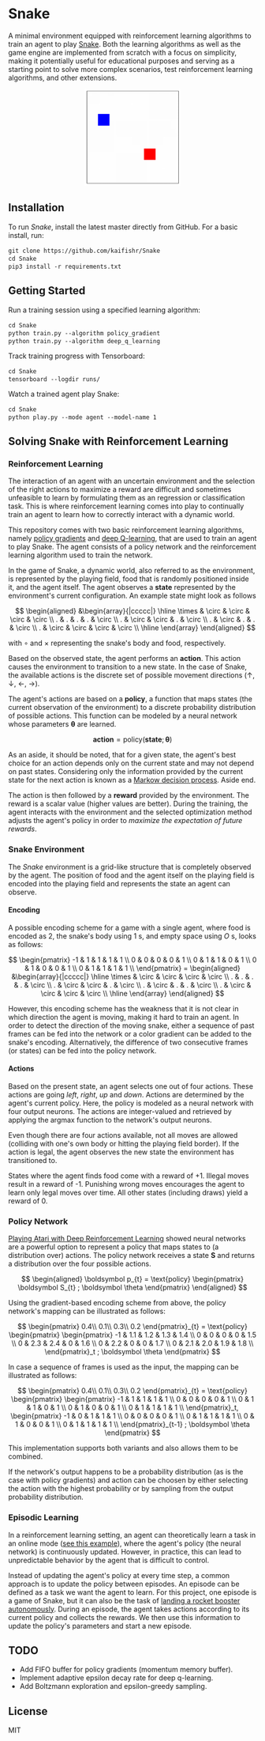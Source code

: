# Snake

A minimal environment equipped with reinforcement learning algorithms to train an agent to play [Snake](https://en.wikipedia.org/wiki/Snake_(video_game_genre)). Both the learning algorithms as well as the game engine are implemented from scratch with a focus on simplicity, making it potentially useful for educational purposes and serving as a starting point to solve more complex scenarios, test reinforcement learning algorithms, and other extensions.

<p align="center">
  <img src="docs/video/sample.gif", width="196"/>
</p>

## Installation

To run *Snake*, install the latest master directly from GitHub. For a basic 
install, run:

```console
git clone https://github.com/kaifishr/Snake
cd Snake 
pip3 install -r requirements.txt
```

## Getting Started

Run a training session using a specified learning algorithm:

```console
cd Snake 
python train.py --algorithm policy_gradient
python train.py --algorithm deep_q_learning
```

Track training progress with Tensorboard:

```console
cd Snake 
tensorboard --logdir runs/
```

Watch a trained agent play Snake:

```console
cd Snake 
python play.py --mode agent --model-name 1
```

## Solving Snake with Reinforcement Learning

### Reinforcement Learning

The interaction of an agent with an uncertain environment and the selection of the right actions to maximize a reward are difficult and sometimes unfeasible to learn by formulating them as an regression or classification task. This is where reinforcement learning comes into play to continually train an agent to learn how to correctly interact with a dynamic world.

This repository comes with two basic reinforcement learning algorithms, namely [policy gradients](#policy-gradients) and [deep Q-learning](#deep-q-learning), that are used to train an agent to play Snake. The agent consists of a policy network and the reinforcement learning algorithm used to train the network.

In the game of Snake, a dynamic world, also referred to as the environment, is represented by the playing field, food that is randomly positioned inside it, and the agent itself. The agent observes a **state** represented by the environment's current configuration. An example state  might look as follows

$$
\begin{aligned}
&\begin{array}{|ccccc|}
\hline
\times & \circ & \circ & \circ & \circ \\
. & . & . & . & \circ \\
. & \circ & \circ & . & \circ \\
. & \circ & . & . & \circ \\
. & \circ & \circ & \circ & \circ \\
\hline
\end{array}
\end{aligned}
$$

with $\circ$ and $\times$ representing the snake's body and food, respectively. 

Based on the observed state, the agent performs an **action**. This action causes the environment to transition to a new state. In the case of Snake, the available actions is the discrete set of possible movement directions ($\uparrow$, $\downarrow$, $\leftarrow$, $\rightarrow$).

The agent's actions are based on a **policy**, a function that maps states (the current observation of the environment) to a discrete probability distribution of possible actions. This function can be modeled by a neural network whose parameters $\boldsymbol \theta$ are learned.

$$\textbf{action}= \text{policy}(\textbf{state}; \boldsymbol \theta)$$

As an aside, it should be noted, that for a given state, the agent's best choice for an action depends only on the current state and may not depend on past states. Considering only the information provided by the current state for the next action is known as a [Markow decision process](https://en.wikipedia.org/wiki/Markov_decision_process). Aside end.

The action is then followed by a **reward** provided by the environment. The reward is a scalar value (higher values are better). During the training, the agent interacts with the environment and the selected optimization method adjusts the agent's policy in order to *maximize the expectation of future rewards*.

### Snake Environment

The *Snake* environment is a grid-like structure that is completely observed by the agent. The position of food and the agent itself on the playing field is encoded into the playing field and represents the state an agent can observe.

#### Encoding

A possible encoding scheme for a game with a single agent, where food is encoded as $2$, the snake's body using $1$ s, and empty space using $O$ s, looks as follows:

$$
\begin{pmatrix}
-1 & 1 & 1 & 1 & 1 \\
0 & 0 & 0 & 0 & 1 \\
0 & 1 & 1 & 0 & 1 \\
0 & 1 & 0 & 0 & 1 \\
0 & 1 & 1 & 1 & 1 \\
\end{pmatrix} = 
\begin{aligned}
&\begin{array}{|ccccc|}
\hline
\times & \circ & \circ & \circ & \circ \\
. & . & . & . & \circ \\
. & \circ & \circ & . & \circ \\
. & \circ & . & . & \circ \\
. & \circ & \circ & \circ & \circ \\
\hline
\end{array}
\end{aligned}
$$

However, this encoding scheme has the weakness that it is not clear in which direction the agent is moving, making it hard to train an agent. In order to detect the direction of the moving snake, either a sequence of past frames can be fed into the network or a color gradient can be added to the snake's encoding. Alternatively, the difference of two consecutive frames (or states) can be fed into the policy network.

#### Actions

Based on the present state, an agent selects one out of four actions. These actions are going *left*, *right*, *up* and *down*. Actions are determined by the agent's current policy. Here, the policy is modeled as a neural network with four output neurons. The actions are integer-valued and retrieved by applying the argmax function to the network's output neurons.

Even though there are four actions available, not all moves are allowed (colliding with one's own body or hitting the playing field border). If the action is legal, the agent observes the new state the environment has transitioned to.

States where the agent finds food come with a reward of +1. Illegal moves result in a reward of -1. Punishing wrong moves encourages the agent to learn only legal moves over time. All other states (including draws) yield a reward of 0. 

### Policy Network

[Playing Atari with Deep Reinforcement Learning](https://arxiv.org/abs/1312.5602) showed neural networks are a powerful option to represent a policy that maps states to (a distribution over) actions. The policy network receives a state $\boldsymbol S$ and returns a distribution over the four possible actions. 

$$
\begin{aligned}
\boldsymbol p_{t}
= \text{policy}
\begin{pmatrix}
\boldsymbol S_{t}
; \boldsymbol \theta
\end{pmatrix}
\end{aligned}
$$

Using the gradient-based encoding scheme from above, the policy network's mapping can be illustrated as follows:

$$
\begin{pmatrix}
0.4\\
0.1\\
0.3\\
0.2
\end{pmatrix}_{t}
= \text{policy}
\begin{pmatrix}
\begin{pmatrix}
-1 & 1.1 & 1.2 & 1.3 & 1.4 \\
0 & 0 & 0 & 0 & 1.5 \\
0 & 2.3 & 2.4 & 0 & 1.6 \\
0 & 2.2 & 0 & 0 & 1.7 \\
0 & 2.1 & 2.0 & 1.9 & 1.8 \\
\end{pmatrix}_t
; \boldsymbol \theta
\end{pmatrix}
$$

In case a sequence of frames is used as the input, the mapping can be illustrated as follows:

$$
\begin{pmatrix}
0.4\\
0.1\\
0.3\\
0.2
\end{pmatrix}_{t}
= \text{policy}
\begin{pmatrix}
\begin{pmatrix}
-1 & 1 & 1 & 1 & 1 \\
0 & 0 & 0 & 0 & 1 \\
0 & 1 & 1 & 0 & 1 \\
0 & 1 & 0 & 0 & 1 \\
0 & 1 & 1 & 1 & 1 \\
\end{pmatrix}_t,
\begin{pmatrix}
-1 & 0 & 1 & 1 & 1 \\
0 & 0 & 0 & 0 & 1 \\
0 & 1 & 1 & 1 & 1 \\
0 & 1 & 0 & 0 & 1 \\
0 & 1 & 1 & 1 & 1 \\
\end{pmatrix}_{t-1}
; \boldsymbol \theta
\end{pmatrix}
$$

This implementation supports both variants and also allows them to be combined.   

If the network's output happens to be a probability distribution (as is the case with policy gradients) and action can be choosen by either selecting the action with the highest probability or by sampling from the output probability distribution.

### Episodic Learning

In a reinforcement learning setting, an agent can theoretically learn a task in an online mode ([see this example](https://arxiv.org/pdf/2208.07860.pdf)), where the agent's policy (the neural network) is continuously updated. However, in practice, this can lead to unpredictable behavior by the agent that is difficult to control.

Instead of updating the agent's policy at every time step, a common approach is to update the policy between episodes. An episode can be defined as a task we want the agent to learn. For this project, one episode is a game of Snake, but it can also be the task of [landing a rocket booster autonomously](https://github.com/kaifishr/RocketLander). During an episode, the agent takes actions according to its current policy and collects the rewards. We then use this information to update the policy's parameters and start a new episode.

## TODO

- Add FIFO buffer for policy gradients (momentum memory buffer).
- Implement adaptive epsilon decay rate for deep q-learning.
- Add Boltzmann exploration and epsilon-greedy sampling.


## License

MIT